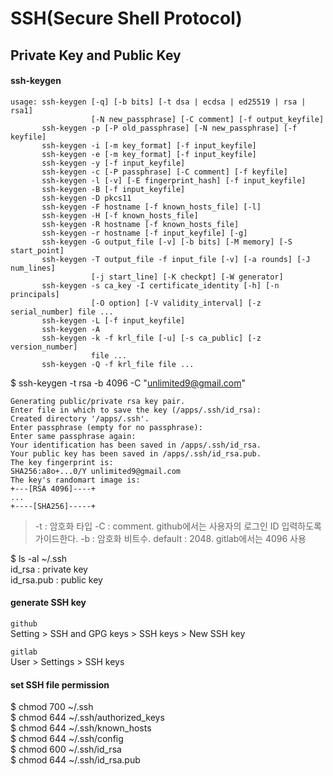 # SSH(Secure Shell Protocol)

## Private Key and Public Key

#### ssh-keygen
```
usage: ssh-keygen [-q] [-b bits] [-t dsa | ecdsa | ed25519 | rsa | rsa1]
                  [-N new_passphrase] [-C comment] [-f output_keyfile]
       ssh-keygen -p [-P old_passphrase] [-N new_passphrase] [-f keyfile]
       ssh-keygen -i [-m key_format] [-f input_keyfile]
       ssh-keygen -e [-m key_format] [-f input_keyfile]
       ssh-keygen -y [-f input_keyfile]
       ssh-keygen -c [-P passphrase] [-C comment] [-f keyfile]
       ssh-keygen -l [-v] [-E fingerprint_hash] [-f input_keyfile]
       ssh-keygen -B [-f input_keyfile]
       ssh-keygen -D pkcs11
       ssh-keygen -F hostname [-f known_hosts_file] [-l]
       ssh-keygen -H [-f known_hosts_file]
       ssh-keygen -R hostname [-f known_hosts_file]
       ssh-keygen -r hostname [-f input_keyfile] [-g]
       ssh-keygen -G output_file [-v] [-b bits] [-M memory] [-S start_point]
       ssh-keygen -T output_file -f input_file [-v] [-a rounds] [-J num_lines]
                  [-j start_line] [-K checkpt] [-W generator]
       ssh-keygen -s ca_key -I certificate_identity [-h] [-n principals]
                  [-O option] [-V validity_interval] [-z serial_number] file ...
       ssh-keygen -L [-f input_keyfile]
       ssh-keygen -A
       ssh-keygen -k -f krl_file [-u] [-s ca_public] [-z version_number]
                  file ...
       ssh-keygen -Q -f krl_file file ...
```

$ ssh-keygen -t rsa -b 4096 -C "unlimited9@gmail.com"
```
Generating public/private rsa key pair.
Enter file in which to save the key (/apps/.ssh/id_rsa): 
Created directory '/apps/.ssh'.
Enter passphrase (empty for no passphrase): 
Enter same passphrase again: 
Your identification has been saved in /apps/.ssh/id_rsa.
Your public key has been saved in /apps/.ssh/id_rsa.pub.
The key fingerprint is:
SHA256:a8o+...0/Y unlimited9@gmail.com
The key's randomart image is:
+---[RSA 4096]----+
...
+----[SHA256]-----+
```
>-t : 암호화 타입
>-C : comment. github에서는 사용자의 로그인 ID 입력하도록 가이드한다.
>-b : 암호화 비트수. default : 2048. gitlab에서는 4096 사용

$ ls -al ~/.ssh  
id_rsa      : private key  
id_rsa.pub  : public key

#### generate SSH key
`github`  
Setting > SSH and GPG keys > SSH keys > New SSH key

`gitlab`  
User > Settings > SSH keys


#### set SSH file permission
$ chmod 700 ~/.ssh  
$ chmod 644 ~/.ssh/authorized_keys  
$ chmod 644 ~/.ssh/known_hosts  
$ chmod 644 ~/.ssh/config  
$ chmod 600 ~/.ssh/id_rsa  
$ chmod 644 ~/.ssh/id_rsa.pub

